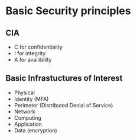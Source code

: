 # Basic Security principles

## CIA

- C for confidentiality
- I for integrity
- A for availibility

## Basic Infrastuctures of Interest

- Physical
- Identity (MFA)
- Perimeter (Distributed Denial of Service)
- Network
- Computing
- Application
- Data (encryption)